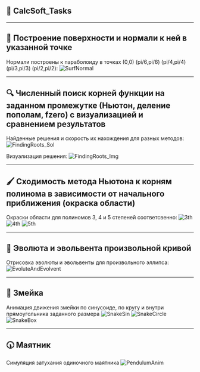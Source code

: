 ## :abacus: CalcSoft_Tasks 
___
## :bow_and_arrow: Построение поверхности и нормали к ней в указанной точке
Нормали построены к параболоиду в точках (0,0) (pi/6,pi/6) (pi/4,pi/4) (pi/3,pi/3) (pi/2,pi/2):
![SurfNormal](https://github.com/GeorgeD615/CalcSoft_Tasks/blob/main/SurfaceNormalVector/SurfNormVec_Parab.JPG)
___
## :mag: Численный поиск корней функции на заданном промежутке (Ньютон, деление пополам, fzero) с визуализацией и сравнением результатов 
Найденные решения и скорость их нахождения для разных методов:
![FindingRoots_Sol](https://github.com/GeorgeD615/CalcSoft_Tasks/blob/main/FindingRoots/FindingRoots_Solution.JPG)

Визуализация решения:
![FindingRoots_Img](https://github.com/GeorgeD615/CalcSoft_Tasks/blob/main/FindingRoots/FindingRoots.jpeg)
___
## :paintbrush: Cходимость метода Ньютона к корням полинома в зависимости от начального приближения (окраска области) 
Окраски области для полиномов 3, 4 и 5 степеней соответсвенно:
![3th](https://github.com/GeorgeD615/CalcSoft_Tasks/blob/main/Fracto/fracto_3th.jpeg)
![4th](https://github.com/GeorgeD615/CalcSoft_Tasks/blob/main/Fracto/fracto_4th.jpeg)
![5th](https://github.com/GeorgeD615/CalcSoft_Tasks/blob/main/Fracto/fracto_5th.jpeg)
___
## :twisted_rightwards_arrows: Эволюта и эвольвента произвольной кривой
Отрисовка эволюты и эвольвенты для произвольного эллипса:
![EvoluteAndEvolvent](https://github.com/GeorgeD615/CalcSoft_Tasks/blob/main/EvoluteAndEvolvent/EvoluteAndEvolvent.gif)
___
## :snake: Змейка
Анимация движения змейки по синусоиде, по кругу и внутри прямоугольника заданного размера
![SnakeSin](https://github.com/GeorgeD615/CalcSoft_Tasks/blob/main/SnakeAnimations/SinMovement/SnakeSinMove.gif)
![SnakeCircle](https://github.com/GeorgeD615/CalcSoft_Tasks/blob/main/SnakeAnimations/CurveMovement/SnakeCurveAnimation.gif)
![SnakeBox](https://github.com/GeorgeD615/CalcSoft_Tasks/blob/main/SnakeAnimations/BoxMovement/SnakeBoxAnimation.gif)
___
## :clock530: Маятник
Симуляция затухания одиночного маятника
![PendulumAnim](https://github.com/GeorgeD615/CalcSoft_Tasks/blob/main/PendulumAnimation/PendulumAnimation.gif)


